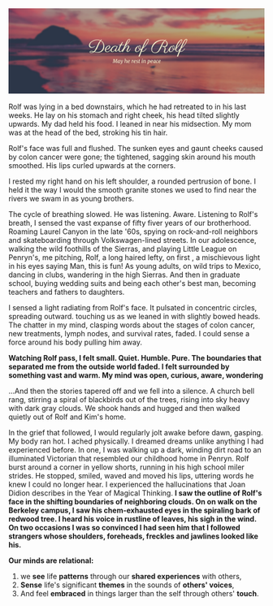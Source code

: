 <img src="/assets/bookworm/rolf-dead.png">

Rolf was lying in a bed downstairs, which he had retreated to in his last weeks. He lay on his stomach and right cheek, his head tilted slightly upwards. My dad held his food. I leaned in near his midsection. My mom was at the head of the bed, stroking his tin hair. 

Rolf's face was full and flushed. The sunken eyes and gaunt cheeks caused by colon cancer were gone; the tightened, sagging skin around his mouth smoothed. His lips curled upwards at the corners.

I rested my right hand on his left shoulder, a rounded pertrusion of bone. I held it the way I would the smooth granite stones we used to find near the rivers we swam in as young brothers. 

The cycle of breathing slowed. He was listening. Aware. Listening to Rolf's breath, I sensed the vast expanse of fifty fiver years of our brotherhood. Roaming Laurel Canyon in the late '60s, spying on rock-and-roll neighbors and skateboarding through Volkswagen-lined streets. In our adolescence, walking the wild foothills of the Sierras, and playing Little League on Penryn's, me pitching, Rolf, a long haired lefty, on first , a mischievous light in his eyes saying Man, this is fun! As young adults, on wild trips to Mexico, dancing in clubs, wandering in the high Sierras. And then in graduate school, buying wedding suits and being each other's best man, becoming teachers and fathers to daughters. 

I sensed a light radiating from Rolf's face. It pulsated in concentric circles, spreading outward. touching us as we leaned in with slightly bowed heads. The chatter in my mind, clasping words about the stages of colon cancer, new treatments, lymph nodes, and survival rates, faded. I could sense a force around his body pulling him away. 

**Watching Rolf pass, I felt small. Quiet. Humble. Pure. The boundaries that separated me from the outside world faded. I felt surrounded by something vast and warm. My mind was open, curious, aware, wondering**

...And then the stories tapered off and we fell into a silence. A church bell rang, stirring a spiral of blackbirds out of the trees, rising into sky heavy with dark gray clouds. We shook hands and hugged and then walked quietly out of Rolf and Kim's home. 

In the grief that followed, I would regularly jolt awake before dawn, gasping. My body ran hot. I ached physically. I dreamed dreams unlike anything I had experienced before. In one, I was walking up a dark, winding dirt road to an illuminated Victorian that resembled our childhood home in Penryn. Rolf burst around a corner in yellow shorts, running in his high school miler strides. He stopped, smiled, waved and moved his lips, uttering words he knew I could no longer hear. I experienced the hallucinations that Joan Didion describes in the Year of Magical Thinking. **I saw the outline of Rolf's face in the shifting boundaries of neighboring clouds. On on walk on the Berkeley campus, I saw his chem-exhausted eyes in the spiraling bark of redwood tree. I heard his voice in rustline of leaves, his sigh in the wind. On two occasions I was so convinced I had seen him that I followed strangers whose shoulders, foreheads, freckles and jawlines looked like his.**

**Our minds are relational:** 
1. we **see** life **patterns** through our **shared experiences** with others, 
2. **Sense** life's significant **themes** in the sounds of **others' voices**, 
3. And feel **embraced** in things larger than the self through others' **touch**. 


